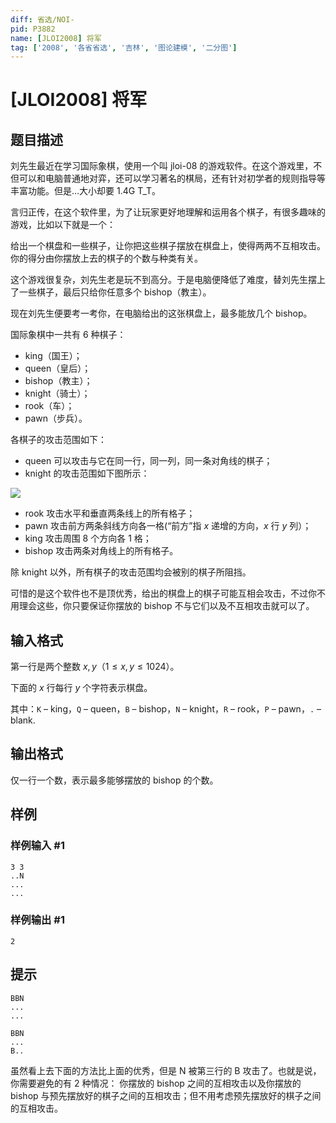 ```yaml
---
diff: 省选/NOI-
pid: P3882
name: [JLOI2008] 将军
tag: ['2008', '各省省选', '吉林', '图论建模', '二分图']
---
```

# [JLOI2008] 将军
## 题目描述

刘先生最近在学习国际象棋，使用一个叫 jloi-08 的游戏软件。在这个游戏里，不但可以和电脑普通地对弈，还可以学习著名的棋局，还有针对初学者的规则指导等丰富功能。但是…大小却要 1.4G T\_T。

言归正传，在这个软件里，为了让玩家更好地理解和运用各个棋子，有很多趣味的游戏，比如以下就是一个：

给出一个棋盘和一些棋子，让你把这些棋子摆放在棋盘上，使得两两不互相攻击。你的得分由你摆放上去的棋子的个数与种类有关。

这个游戏很复杂，刘先生老是玩不到高分。于是电脑便降低了难度，替刘先生摆上了一些棋子，最后只给你任意多个 bishop（教主）。

现在刘先生便要考一考你，在电脑给出的这张棋盘上，最多能放几个 bishop。

国际象棋中一共有 6 种棋子：

- king（国王）；
- queen（皇后）；
- bishop（教主）；
- knight（骑士）；
- rook（车）；
- pawn（步兵）。

各棋子的攻击范围如下：

- queen 可以攻击与它在同一行，同一列，同一条对角线的棋子；
- knight 的攻击范围如下图所示：

![](https://cdn.luogu.com.cn/upload/pic/2669.png)

- rook 攻击水平和垂直两条线上的所有格子；
- pawn 攻击前方两条斜线方向各一格(“前方”指 $x$ 递增的方向，$x$ 行 $y$ 列）；
- king 攻击周围 8 个方向各 1 格；
- bishop 攻击两条对角线上的所有格子。

除 knight 以外，所有棋子的攻击范围均会被别的棋子所阻挡。

可惜的是这个软件也不是顶优秀，给出的棋盘上的棋子可能互相会攻击，不过你不用理会这些，你只要保证你摆放的 bishop 不与它们以及不互相攻击就可以了。
## 输入格式

第一行是两个整数 $x,y$（$1 \leq x,y \leq 1024$）。

下面的 $x$ 行每行 $y$ 个字符表示棋盘。

其中：`K` – king，`Q` – queen，`B` – bishop，`N` – knight，`R` – rook，`P` – pawn，`.` – blank.
## 输出格式

仅一行一个数，表示最多能够摆放的 bishop 的个数。

## 样例

### 样例输入 #1
```
3 3
..N
...
...

```
### 样例输出 #1
```
2
```
## 提示

```plain
BBN
...
...
```

```plain
BBN
...
B..
```

虽然看上去下面的方法比上面的优秀，但是 N 被第三行的 B 攻击了。也就是说，你需要避免的有 2 种情况： 你摆放的 bishop 之间的互相攻击以及你摆放的 bishop 与预先摆放好的棋子之间的互相攻击；但不用考虑预先摆放好的棋子之间的互相攻击。

